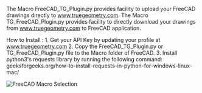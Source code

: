 The Macro FreeCAD_TG_Plugin.py provides facility to upload your FreeCAD drawings directly to www.truegeometry.com.
The Macro TG_FreeCAD_Plugin.py provides facility to directly download your drawings from www.truegeometry.com to FreeCAD application.

How to Install :
    1. Get your API Key by updating your profile at www.truegeometry.com
    2. Copy the FreeCAD_TG_Plugin.py or TG_FreeCAD_Plugin.py file to the Macro folder of FreeCAD.
    3. Install python3's requests library by running the following command:
        geeksforgeeks.org/how-to-install-requests-in-python-for-windows-linux-mac/

![FreeCAD Macro Selection](https://user-images.githubusercontent.com/42251021/109992378-39b58900-7d31-11eb-8626-fe35a5875cc3.png)
